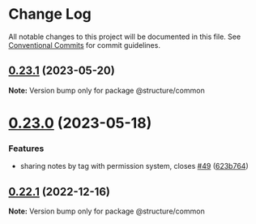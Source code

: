 # Change Log

All notable changes to this project will be documented in this file.
See [Conventional Commits](https://conventionalcommits.org) for commit guidelines.

## [0.23.1](https://github.com/neopostmodern/structure/compare/v0.23.0...v0.23.1) (2023-05-20)

**Note:** Version bump only for package @structure/common





# [0.23.0](https://github.com/neopostmodern/structure/compare/v0.22.1...v0.23.0) (2023-05-18)


### Features

* sharing notes by tag with permission system, closes [#49](https://github.com/neopostmodern/structure/issues/49) ([623b764](https://github.com/neopostmodern/structure/commit/623b764818f6034d5349b14f79deb79bfed79365))





## [0.22.1](https://github.com/neopostmodern/structure/compare/v0.22.0...v0.22.1) (2022-12-16)

**Note:** Version bump only for package @structure/common
